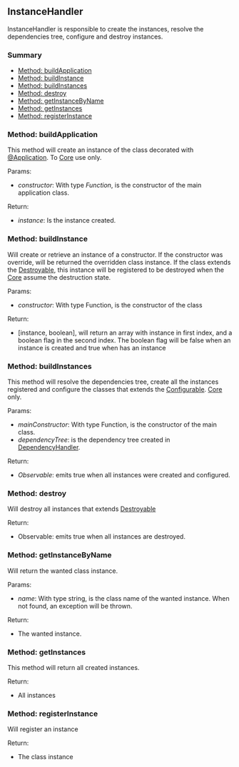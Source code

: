 ## InstanceHandler

InstanceHandler is responsible to create the instances, resolve the dependencies tree, configure and destroy instances.

### Summary

 - [Method: buildApplication](#method-buildapplication)
 - [Method: buildInstance](#method-buildinstance)
 - [Method: buildInstances](#method-buildinstances)
 - [Method: destroy](#method-destroy)
 - [Method: getInstanceByName](#method-getinstancebyname)
 - [Method: getInstances](#method-getinstances)
 - [Method: registerInstance](#method-registerinstance)

### Method: buildApplication

This method will create an instance of the class decorated with [@Application](documentation/the-way/core/decorator/core-decorators.md).
To [Core](documentation/the-way/core/core.md) use only.

Params:

 - *constructor*: With type *Function*, is the constructor of the main application class.

Return:
 - *instance*: Is the instance created.

### Method: buildInstance

Will create or retrieve an instance of a constructor.
If the constructor was override, will be returned the overridden class instance.
If the class extends the [Destroyable](documentation/the-way/core/shared/abstract/destroyable.md), this instance will be registered to be destroyed when the
[Core](documentation/the-way/core/core.md#step-destruction) assume the destruction state.

Params:
 - *constructor*:  With type Function, is the constructor of the class

Return:
 - \[instance, boolean\], will return an array with instance in first index, and a boolean flag in the second index.
 The boolean flag will be false when an instance is created and true when has an instance

### Method: buildInstances

This method will resolve the dependencies tree, create all the instances registered and configure the classes that extends the [Configurable](documentation/the-way/core/shared/abstract/configurable.md). [Core](documentation/the-way/core/core.md) only.

Params:

 - *mainConstructor*: With type Function, is the constructor of the main class.
 - *dependencyTree*: is the dependency tree created in [DependencyHandler](dependency-handler.md).

Return:

 - *Observable<boolean>*: emits true when all instances were created and configured.

### Method: destroy

Will destroy all instances that extends [Destroyable](documentation/the-way/core/shared/abstract/destroyable.md)

Return:

 - Observable<boolean>: emits true when all instances are destroyed.

### Method: getInstanceByName

Will return the wanted class instance.

Params:

 - *name*: With type string, is the class name of the wanted instance. When not found, an exception will be thrown.

Return:

 - The wanted instance.

### Method: getInstances

This method will return all created instances.

Return:

- All instances

### Method: registerInstance

Will register an instance

Return:

- The class instance